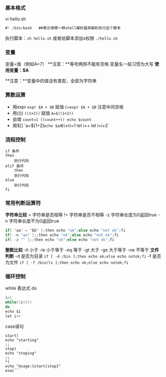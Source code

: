 ### 基本格式

vi hello.sh

```java
#! /bin/bash   ##表示用哪一种shell解析器来解析执行这个脚本
```

执行脚本：`sh hello.sh`
或者给脚本添加x权限 `./hello.sh`

### 变量

变量=值（例如A=7）
**注意：**等号两侧不能有空格
变量名一般习惯为大写
**使用变量：$A**

**注意：**变量中的值没有类型，全部为字符串

### 算数运算

- 用expr
  `expr $A + $B`
  赋值
  `C=expr $A + $B`
  注意中间空格
- 用(())
  `((1+2))`
  赋值
  `A=$((1+2))`
- 自增
  `count=1
  ((count++))
  echo $count`
- 用$[]
  `a=$[1+2]`
  echo $a用let
  `i=1
  let i++
  let i=i+2`

### 流程控制
```if 条件
if 条件
then
	执行代码
elif 条件
	then
	执行代码
else
	执行代码
fi
```

### 常用判断运算符

**字符串比较**
= 字符串是否相等
!= 字符串是否不相等
-z 字符串长度为0返回true
-n 字符串长度不为0返回true

```java
if[ 'aa' = 'bb' ];then echo "ok";else echo "not ok";fi
if[ -n "aa" ];;then echo "ok";else echo "not ok";fi
if[ -z "" ];;then echo "ok";else echo "not ok";fi
```

**整数比较**
-lt 小于
-le 小于等于
-eq 等于
-gt 大于
-ge 大于等于
-ne 不等于
**文件判断**
-d 是否为目录
`if [ -d /bin ];then echo ok;else echo notok;fi`
-f 是否为文件
`if [ -f /bin/ls ];then echo ok;else echo notok;fi`

### 循环控制

while 表达式
do

```java
i=1
while((i<3))
do
echo $i
let i++
```

case语句

```case $i in
start)
echo "starting"
;;
stop)
echo "stoping"
;;
*)
echo "Usage:{start|stop}"
esac```
```

